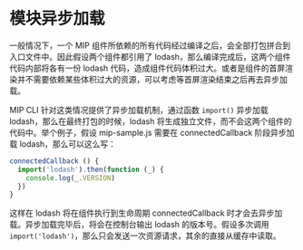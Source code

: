 # 模块异步加载

一般情况下，一个 MIP 组件所依赖的所有代码经过编译之后，会全部打包拼合到入口文件中。因此假设两个组件都引用了 lodash，那么编译完成后，这两个组件代码内部将各有一份 lodash 代码，造成组件代码体积过大。或者是组件的首屏渲染并不需要依赖某些体积过大的资源，可以考虑等首屏渲染结束之后再去异步加载。

MIP CLI 针对这类情况提供了异步加载机制，通过函数 `import()` 异步加载 lodash，那么在最终打包的时候，lodash 将生成独立文件，而不会这两个组件的代码中。举个例子，假设 mip-sample.js 需要在 connectedCallback 阶段异步加载 lodash，那么可以这么写：

```javascript
connectedCallback () {
  import('lodash').then(function (_) {
    console.log(_.VERSION)
  })
}
```

这样在 lodash 将在组件执行到生命周期 connectedCallback 时才会去异步加载。异步加载完毕后，将会在控制台输出 lodash 的版本号。假设多次调用`import('lodash')`，那么只会发送一次资源请求，其余的直接从缓存中读取。
